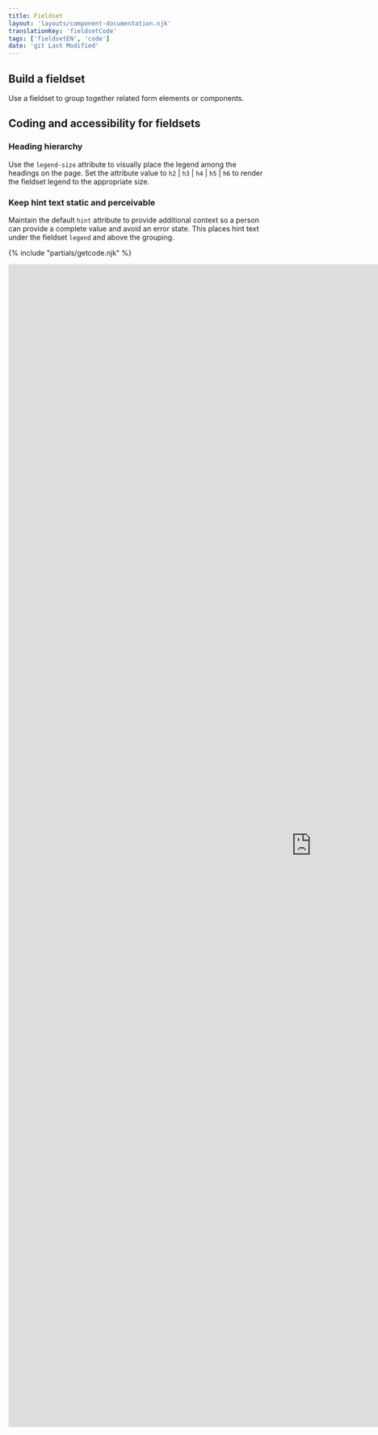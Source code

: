 ```yaml
---
title: Fieldset
layout: 'layouts/component-documentation.njk'
translationKey: 'fieldsetCode'
tags: ['fieldsetEN', 'code']
date: 'git Last Modified'
---
```


## Build a fieldset

Use a fieldset to group together related form elements or components.

## Coding and accessibility for fieldsets

### Heading hierarchy

Use the `legend-size` attribute to visually place the legend among the headings on the page. Set the attribute value to `h2` | `h3` | `h4` | `h5` | `h6` to render the fieldset legend to the appropriate size.

### Keep hint text static and perceivable

Maintain the default `hint` attribute to provide additional context so a person can provide a complete value and avoid an error state. This places hint text under the fieldset `legend` and above the grouping.

{% include "partials/getcode.njk" %}

<iframe
  title="Overview of gcds-fieldset properties and events."
  src="https://cds-snc.github.io/gcds-components/iframe.html?viewMode=docs&demo=true&singleStory=true&id=components-fieldset--events-properties&lang=en"
  width="1200"
  height="2300"
  style="display: block; margin: 0 auto;"
  frameBorder="0"
  allow="clipboard-write"
></iframe>
